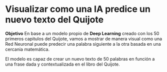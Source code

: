 # Visualizar como una IA predice un nuevo texto del Quijote

**Objetivo**
En base a un modelo propio de **Deep Learning** creado con los 50 primeros capitulos del Quijote, vamos a mostrar de manera visual como una Red Neuronal puede predecir una palabra siguiente a la otra basada en una cercania matemática.<br>

El modelo es capaz de crear un nuevo texto de 50 palabras en función a una frase dada y contextualizada en el libro del Quijote.
